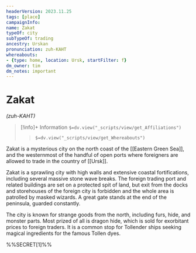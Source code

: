 ```yaml
---
headerVersion: 2023.11.25
tags: [place]
campaignInfo:
name: Zakat
typeOf: city
subTypeOf: trading
ancestry: Urskan
pronunciation: zuh-KAHT
whereabouts: 
- {type: home, location: Ursk, startFilter: f}
dm_owner: tim
dm_notes: important
---
```

# Zakat
*(zuh-KAHT)*
>[!info]+ Information
> `$=dv.view("_scripts/view/get_Affiliations")`
>> `$=dv.view("_scripts/view/get_Whereabouts")`

Zakat is a mysterious city on the north coast of the [[Eastern Green Sea]], and the westernmost of the handful of open ports where foreigners are allowed to trade in the country of [[Ursk]]. 

Zakat is a sprawling city with high walls and extensive coastal fortifications, including several massive stone wave breaks. The foreign trading port and related buildings are set on a protected spit of land, but exit from the docks and storehouses of the foreign city is forbidden and the whole area is patrolled by masked wizards. A great gate stands at the end of the peninsula, guarded constantly. 

The city is known for strange goods from the north, including furs, hide, and monster parts. Most prized of all is dragon hide, which is sold for exorbitant prices to foreign traders. It is a common stop for Tollender ships seeking magical ingredients for the famous Tollen dyes. 

%%SECRET[1]%%